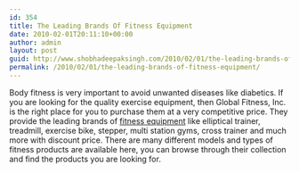 ```yaml
---
id: 354
title: The Leading Brands Of Fitness Equipment
date: 2010-02-01T20:11:10+00:00
author: admin
layout: post
guid: http://www.shobhadeepaksingh.com/2010/02/01/the-leading-brands-of-fitness-equipment/
permalink: /2010/02/01/the-leading-brands-of-fitness-equipment/
---
```

Body fitness is very important to avoid unwanted diseases like diabetics. If you are looking for the quality exercise equipment, then Global Fitness, Inc. is the right place for you to purchase them at a very competitive price. They provide the leading brands of [fitness equipment](http://www.globalfitness.com/) like elliptical trainer, treadmill, exercise bike, stepper, multi station gyms, cross trainer and much more with discount price. There are many different models and types of fitness products are available here, you can browse through their collection and find the products you are looking for.